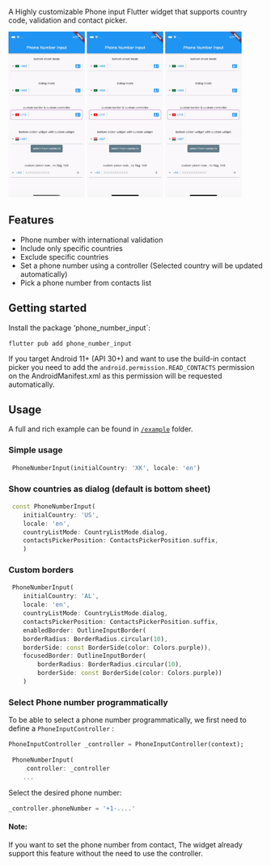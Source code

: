 A Highly customizable Phone input Flutter widget that supports country code, validation and contact picker.

<p float="center">
  <img src="https://raw.githubusercontent.com/base-al/phone_number_input/main/example/screenshots/01.gif" width="30%" />
  <img src="https://raw.githubusercontent.com/base-al/phone_number_input/main/example/screenshots/02.gif" width="30%" /> 
  <img src="https://raw.githubusercontent.com/base-al/phone_number_input/main/example/screenshots/03.gif" width="30%" />
</p>

## Features

- Phone number with international validation
- Include only specific countries
- Exclude specific countries
- Set a phone number using a controller (Selected country will be updated automatically)
- Pick a phone number from contacts list

## Getting started
Install the package 'phone_number_input`:
```
flutter pub add phone_number_input
```
If you target Android 11+ (API 30+) and want to use the build-in contact picker you need to add the `android.permission.READ_CONTACTS` permission on the AndroidManifest.xml as this permission will be requested automatically.

## Usage
A full and rich example can be found in [`/example`](example/) folder.


### Simple usage
```dart
 PhoneNumberInput(initialCountry: 'XK', locale: 'en')
```

### Show countries as dialog (default is bottom sheet)
```dart
 const PhoneNumberInput(
    initialCountry: 'US',
    locale: 'en',
    countryListMode: CountryListMode.dialog,
    contactsPickerPosition: ContactsPickerPosition.suffix,
    )
```

### Custom borders
```dart
 PhoneNumberInput(
    initialCountry: 'AL',
    locale: 'en',
    countryListMode: CountryListMode.dialog,
    contactsPickerPosition: ContactsPickerPosition.suffix,
    enabledBorder: OutlineInputBorder(
    borderRadius: BorderRadius.circular(10),
    borderSide: const BorderSide(color: Colors.purple)),
    focusedBorder: OutlineInputBorder(
        borderRadius: BorderRadius.circular(10),
        borderSide: const BorderSide(color: Colors.purple))
    )
```

### Select Phone number programmatically
To be able to select a phone number programmatically, we first need to define a `PhoneInputController` :

```dart
PhoneInputController _controller = PhoneInputController(context);
```
```dart
 PhoneNumberInput(
     controller: _controller
    ...
```

Select the desired phone number:
```dart
_controller.phoneNumber = '+1-....'
```

#### Note: 
If you want to set the phone number from contact, The widget already support this feature without the need to use the controller.
